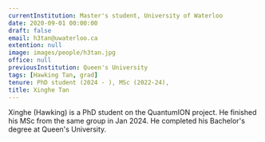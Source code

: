 ```yaml
---
currentInstitution: Master's student, University of Waterloo
date: 2020-09-01 00:00:00
draft: false
email: h3tan@uwaterloo.ca
extention: null
image: images/people/h3tan.jpg
office: null
previousInstitution: Queen's University
tags: [Hawking Tan, grad]
tenure: PhD student (2024 - ), MSc (2022-24), 
title: Xinghe Tan
---
```

Xinghe (Hawking) is a PhD student on the QuantumION project. He finished his MSc from the same group in Jan 2024. He completed his Bachelor's degree at Queen's University. 
